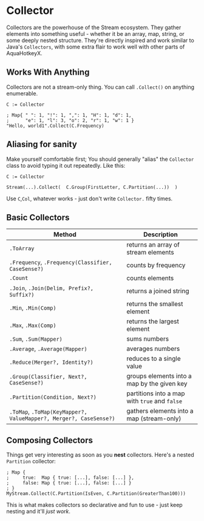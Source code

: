 # Collector

Collectors are the powerhouse of the Stream ecosystem. They gather elements
into something useful - whether it be an array, map, string, or some deeply
nested structure. They're directly inspired and work similar to Java's
`Collectors`, with some extra flair to work well with other parts of
AquaHotkeyX.

## Works With Anything

Collectors are not a stream-only thing. You can call `.Collect()` on anything
enumerable.

```ahk
C := Collector

; Map{ " ": 1, "!": 1, ",": 1, "H": 1, "d": 1,
;      "e": 1, "l": 3, "o": 2, "r": 1, "w": 1 }
"Hello, world1".Collect(C.Frequency)
```

## Aliasing for sanity

Make yourself comfortable first; You should generally "alias" the `Collector`
class to avoid typing it out repeatedly. Like this:

```ahk
C := Collector

Stream(...).Collect(  C.Group(FirstLetter, C.Partition(...))  )
```

Use `C`,`Col`, whatever works - just don't write `Collector.` fifty times.

## Basic Collectors

| Method                                                            | Description                                   |
| ----------------------------------------------------------------- | --------------------------------------------- |
| `.ToArray`                                                        | returns an array of stream elements           |
| `.Frequency`, `.Frequency(Classifier, CaseSense?)`                | counts by frequency                           |
| `.Count`                                                          | counts elements                               |
| `.Join`, `.Join(Delim, Prefix?, Suffix?)`                         | returns a joined string                       |
| `.Min`, `.Min(Comp)`                                              | returns the smallest element                  |
| `.Max`, `.Max(Comp)`                                              | returns the largest element                   |
| `.Sum`, `.Sum(Mapper)`                                            | sums numbers                                  |
| `.Average`, `.Average(Mapper)`                                    | averages numbers                              |
| `.Reduce(Merger?, Identity?)`                                     | reduces to a single value                     |
| `.Group(Classifier, Next?, CaseSense?)`                           | groups elements into a map by the given key   |
| `.Partition(Condition, Next?)`                                    | partitions into a map with `true` and `false` |
| `.ToMap`, `.ToMap(KeyMapper?, ValueMapper?, Merger?, CaseSense?)` | gathers elements into a map (stream-only)     |

## Composing Collectors

Things get very interesting as soon as you **nest** collectors. Here's a nested
`Partition` collector:

```ahk
; Map {
;     true:  Map { true: [...], false: [...] },
;     false: Map { true: [...], false: [...] }
; }
MyStream.Collect(C.Partition(IsEven, C.Partition(GreaterThan100)))
```

This is what makes collectors so declarative and fun to use - just keep nesting
and it'll *just work*.
